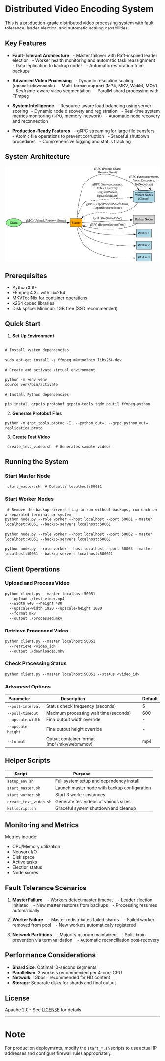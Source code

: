 # Distributed Video Encoding System

This is a production-grade distributed video processing system with fault tolerance, leader election, and automatic scaling capabilities.

## Key Features

- **Fault-Tolerant Architecture**
    - Master failover with Raft-inspired leader election
    - Worker health monitoring and automatic task reassignment
    - Data replication to backup nodes
    - Automatic restoration from backups

- **Advanced Video Processing**
    - Dynamic resolution scaling (upscale/downscale)
    - Multi-format support (MP4, MKV, WebM, MOV)
    - Keyframe-aware video segmentation
    - Parallel shard processing with FFmpeg

- **System Intelligence**
    - Resource-aware load balancing using server scoring
    - Dynamic node discovery and registration
    - Real-time system metrics monitoring (CPU, memory, network)
    - Automatic node recovery and reconnection

- **Production-Ready Features**
    - gRPC streaming for large file transfers
    - Atomic file operations to prevent corruption
    - Graceful shutdown procedures
    - Comprehensive logging and status tracking

## System Architecture

![Distributed Video Encoding](./design.png)

## Prerequisites

- Python 3.9+
- FFmpeg 4.3+ with libx264
- MKVToolNix for container operations
- x264 codec libraries
- Disk space: Minimum 1GB free (SSD recommended)

## Quick Start

1. **Set Up Environment**

```

# Install system dependencies

sudo apt-get install -y ffmpeg mkvtoolnix libx264-dev

# Create and activate virtual environment

python -m venv venv
source venv/bin/activate

# Install Python dependencies

pip install grpcio protobuf grpcio-tools tqdm psutil ffmpeg-python
```

2. **Generate Protobuf Files**

```
python -m grpc_tools.protoc -I. --python_out=. --grpc_python_out=. replication.proto
```

3. **Create Test Video**

```
 create_test_video.sh  # Generates sample videos
```

## Running the System

### Start Master Node

```
 start_master.sh  # Default: localhost:50051
```

### Start Worker Nodes

```
 # Remove the backup-servers flag to run without backups, run each on a separated terminal or system
python node.py --role worker --host localhost --port 50061 --master localhost:50051 --backup-servers localhost:50061

python node.py --role worker --host localhost --port 50062 --master localhost:50051 --backup-servers localhost:50061

python node.py --role worker --host localhost --port 50063 --master localhost:50051 --backup-servers localhost:500614
```

## Client Operations

### Upload and Process Video

```
python client.py --master localhost:50051
  --upload ./test_video.mp4
  --width 640 --height 480
  --upscale-width 1920 --upscale-height 1080
  --format mkv
  --output ./processed.mkv
```

### Retrieve Processed Video

```
python client.py --master localhost:50051
  --retrieve <video_id>
  --output ./downloaded.mkv
```

### Check Processing Status

```
python client.py --master localhost:50051 --status <video_id>
```

### Advanced Options

| Parameter          | Description                                  | Default |
| ------------------ | -------------------------------------------- | ------- |
| `--poll-interval`  | Status check frequency (seconds)             | 5       |
| `--poll-timeout`   | Maximum processing wait time (seconds)       | 600     |
| `--upscale-width`  | Final output width override                  | -       |
| `--upscale-height` | Final output height override                 | -       |
| `--format`         | Output container format (mp4/mkv/webm/mov)   | mp4     |

## Helper Scripts

| Script                 | Purpose                                      |
| ---------------------- | -------------------------------------------- |
| `setup_env.sh`         | Full system setup and dependency install     |
| `start_master.sh`      | Launch master node with backup configuration |
| `start_worker.sh`      | Start 3 worker instances                     |
| `create_test_video.sh` | Generate test videos of various sizes        |
| `killscript.sh`        | Graceful system shutdown and cleanup         |

## Monitoring and Metrics

Metrics include:

- CPU/Memory utilization
- Network I/O
- Disk space
- Active tasks
- Election status
- Node scores

## Fault Tolerance Scenarios

1. **Master Failure**
      - Workers detect master timeout
      - Leader election initiated
      - New master restores from backups
      - Processing resumes automatically

2. **Worker Failure**
      - Master redistributes failed shards
      - Failed worker removed from pool
      - New workers automatically registered

3. **Network Partitions**
      - Majority quorum maintained
      - Split-brain prevention via term validation
      - Automatic reconciliation post-recovery

## Performance Considerations

- **Shard Size**: Optimal 10-second segments
- **Parallelism**: 3 workers recommended per 4-core CPU
- **Network**: 1Gbps+ recommended for HD content
- **Storage**: Separate disks for shards and final output

## License

Apache 2.0 - See [LICENSE](LICENSE) for details

---

# Note

For production deployments, modify the `start_*.sh` scripts to use actual IP addresses and configure firewall rules appropriately.
